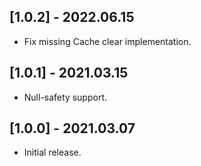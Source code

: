 ## [1.0.2] - 2022.06.15

* Fix missing Cache clear implementation.

## [1.0.1] - 2021.03.15

* Null-safety support.

## [1.0.0] - 2021.03.07

* Initial release.
